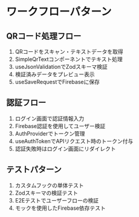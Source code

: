 # ワークフローパターン

## QRコード処理フロー
1. QRコードをスキャン・テキストデータを取得
2. SimpleQrTextコンポーネントでテキスト処理
3. useJsonValidationでZodスキーマ検証
4. 検証済みデータをプレビュー表示
5. useSaveRequestでFirebaseに保存

## 認証フロー
1. ログイン画面で認証情報入力
2. Firebase認証を使用してユーザー検証
3. AuthProviderでトークン管理
4. useAuthTokenでAPIリクエスト時のトークン付与
5. 認証失敗時はログイン画面にリダイレクト

## テストパターン
1. カスタムフックの単体テスト
2. Zodスキーマの検証テスト
3. E2Eテストでユーザーフローの検証
4. モックを使用したFirebase依存テスト
